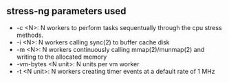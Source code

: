 ## stress-ng parameters used

- \-c \<N\>: N workers to perform tasks sequentually through the cpu stress methods.
- \-i \<N\>: N workers calling sync(2) to buffer cache disk
- \-m \<N\>: N workers continuously calling mmap(2)/munmap(2) and writing to the allocated memory
- \-vm-bytes \<N unit\>: N units per vm worker
- \-t \<N unit\>: N workers creating timer events at a default rate of 1 MHz 
